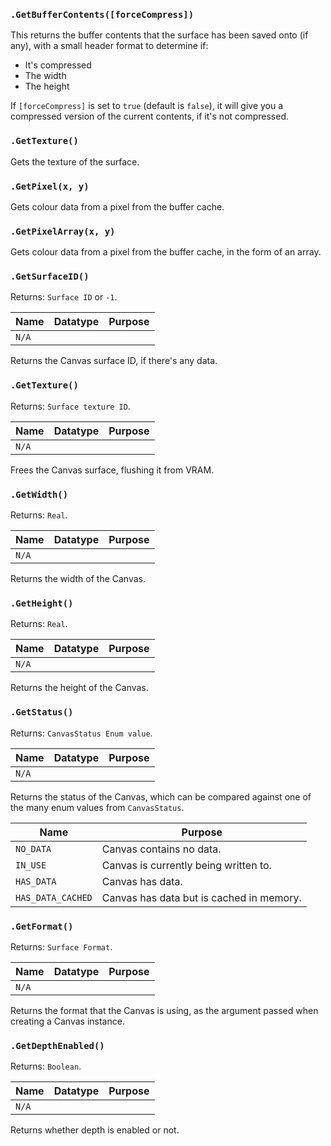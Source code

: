 ### `.GetBufferContents([forceCompress])`<br>
This returns the buffer contents that the surface has been saved onto (if any), with a small header format to determine if:<br>
- It's compressed
- The width
- The height

If `[forceCompress]` is set to `true` (default is `false`), it will give you a compressed version of the current contents, if it's not compressed.


### `.GetTexture()`<br>
Gets the texture of the surface.

### `.GetPixel(x, y)`<br>
Gets colour data from a pixel from the buffer cache. 

### `.GetPixelArray(x, y)`<br>
Gets colour data from a pixel from the buffer cache, in the form of an array.

### `.GetSurfaceID()`

Returns: `Surface ID` or `-1`.

|Name|Datatype|Purpose|
|---|---|---|
|`N/A`|||

Returns the Canvas surface ID, if there's any data.

### `.GetTexture()`

Returns: `Surface texture ID`.

|Name|Datatype|Purpose|
|---|---|---|
|`N/A`|||

Frees the Canvas surface, flushing it from VRAM.

### `.GetWidth()`

Returns: `Real`.

|Name|Datatype|Purpose|
|---|---|---|
|`N/A`|||

Returns the width of the Canvas.

### `.GetHeight()`

Returns: `Real`.

|Name|Datatype|Purpose|
|---|---|---|
|`N/A`|||

Returns the height of the Canvas.

### `.GetStatus()`

Returns: `CanvasStatus Enum value`.

|Name|Datatype|Purpose|
|---|---|---|
|`N/A`|||

Returns the status of the Canvas, which can be compared against one of the many enum values from `CanvasStatus`.

|Name|Purpose|
|---|---|
|`NO_DATA`|Canvas contains no data.|
|`IN_USE`|Canvas is currently being written to.|
|`HAS_DATA`|Canvas has data.|
|`HAS_DATA_CACHED`|Canvas has data but is cached in memory.|

### `.GetFormat()`

Returns: `Surface Format`.

|Name|Datatype|Purpose|
|---|---|---|
|`N/A`|||

Returns the format that the Canvas is using, as the argument passed when creating a Canvas instance.

### `.GetDepthEnabled()`

Returns: `Boolean`.

|Name|Datatype|Purpose|
|---|---|---|
|`N/A`|||

Returns whether depth is enabled or not.